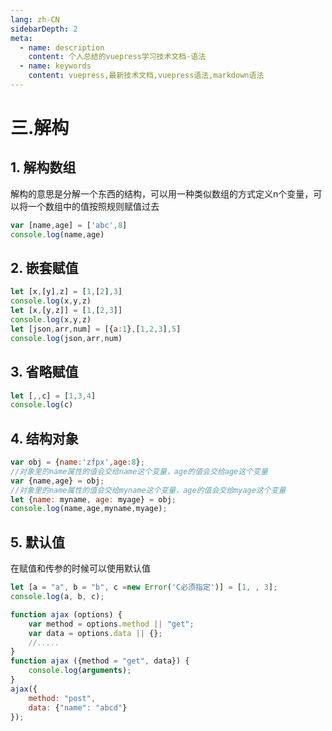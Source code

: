 ```yaml
---
lang: zh-CN
sidebarDepth: 2
meta:
  - name: description
    content: 个人总结的vuepress学习技术文档-语法
  - name: keywords
    content: vuepress,最新技术文档,vuepress语法,markdown语法
---
```


# 三.解构
## 1. 解构数组
解构的意思是分解一个东西的结构，可以用一种类似数组的方式定义n个变量，可以将一个数组中的值按照规则赋值过去
```js
var [name,age] = ['abc',8]
console.log(name,age)
```
## 2. 嵌套赋值
```js
let [x,[y],z] = [1,[2],3]
console.log(x,y,z)
let [x,[y,z]] = [1,[2,3]]
console.log(x,y,z)
let [json,arr,num] = [{a:1},[1,2,3],5]
console.log(json,arr,num)
```
## 3. 省略赋值
```js
let [,,c] = [1,3,4]
console.log(c)
``` 
## 4. 结构对象
```js
var obj = {name:'zfpx',age:8};
//对象里的name属性的值会交给name这个变量，age的值会交给age这个变量
var {name,age} = obj;
//对象里的name属性的值会交给myname这个变量，age的值会交给myage这个变量
let {name: myname, age: myage} = obj;
console.log(name,age,myname,myage);
```
## 5. 默认值
在赋值和传参的时候可以使用默认值
```js
let [a = "a", b = "b", c =new Error('C必须指定')] = [1, , 3];
console.log(a, b, c);

function ajax (options) {
    var method = options.method || "get";
    var data = options.data || {};
    //.....
}
function ajax ({method = "get", data}) {
    console.log(arguments);
}
ajax({
    method: "post",
    data: {"name": "abcd"}
});
```